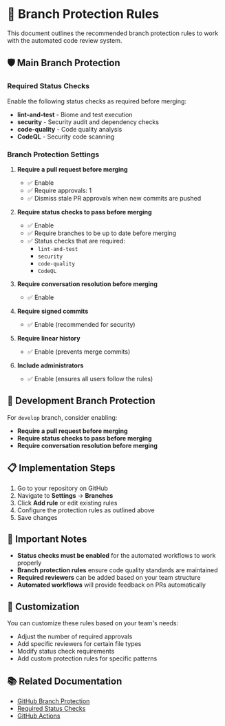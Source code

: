 # 🌿 Branch Protection Rules

This document outlines the recommended branch protection rules to work with the automated code review system.

## 🛡️ Main Branch Protection

### Required Status Checks
Enable the following status checks as required before merging:

- **lint-and-test** - Biome and test execution
- **security** - Security audit and dependency checks
- **code-quality** - Code quality analysis
- **CodeQL** - Security code scanning

### Branch Protection Settings

1. **Require a pull request before merging**
   - ✅ Enable
   - ✅ Require approvals: 1
   - ✅ Dismiss stale PR approvals when new commits are pushed

2. **Require status checks to pass before merging**
   - ✅ Enable
   - ✅ Require branches to be up to date before merging
   - ✅ Status checks that are required:
     - `lint-and-test`
     - `security`
     - `code-quality`
     - `CodeQL`

3. **Require conversation resolution before merging**
   - ✅ Enable

4. **Require signed commits**
   - ✅ Enable (recommended for security)

5. **Require linear history**
   - ✅ Enable (prevents merge commits)

6. **Include administrators**
   - ✅ Enable (ensures all users follow the rules)

## 🔄 Development Branch Protection

For `develop` branch, consider enabling:

- **Require a pull request before merging**
- **Require status checks to pass before merging**
- **Require conversation resolution before merging**

## 📋 Implementation Steps

1. Go to your repository on GitHub
2. Navigate to **Settings** → **Branches**
3. Click **Add rule** or edit existing rules
4. Configure the protection rules as outlined above
5. Save changes

## 🚨 Important Notes

- **Status checks must be enabled** for the automated workflows to work properly
- **Branch protection rules** ensure code quality standards are maintained
- **Required reviewers** can be added based on your team structure
- **Automated workflows** will provide feedback on PRs automatically

## 🔧 Customization

You can customize these rules based on your team's needs:

- Adjust the number of required approvals
- Add specific reviewers for certain file types
- Modify status check requirements
- Add custom protection rules for specific patterns

## 📚 Related Documentation

- [GitHub Branch Protection](https://docs.github.com/en/repositories/configuring-branches-and-merges-in-your-repository/defining-the-mergeability-of-pull-requests/about-protected-branches)
- [Required Status Checks](https://docs.github.com/en/repositories/configuring-branches-and-merges-in-your-repository/defining-the-mergeability-of-pull-requests/troubleshooting-required-status-checks)
- [GitHub Actions](https://docs.github.com/en/actions)
